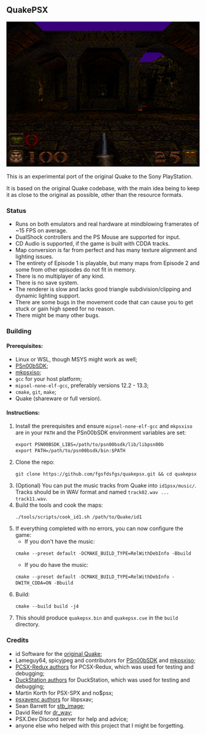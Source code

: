 ## QuakePSX

<p align="center">
  <img src="https://github.com/fgsfdsfgs/quakepsx/blob/master/doc/img/screenshot0.png?raw=true"/>
</p>

This is an experimental port of the original Quake to the Sony PlayStation.

It is based on the original Quake codebase, with the main idea being to keep it as close to the original as possible, other than the resource formats.

### Status
* Runs on both emulators and real hardware at mindblowing framerates of ~15 FPS on average.
* DualShock controllers and the PS Mouse are supported for input.
* CD Audio is supported, if the game is built with CDDA tracks.
* Map conversion is far from perfect and has many texture alignment and lighting issues.
* The entirety of Episode 1 is playable, but many maps from Episode 2 and some from other episodes do not fit in memory.
* There is no multiplayer of any kind.
* There is no save system.
* The renderer is slow and lacks good triangle subdivision/clipping and dynamic lighting support.
* There are some bugs in the movement code that can cause you to get stuck or gain high speed for no reason.
* There might be many other bugs.

### Building

#### Prerequisites:
* Linux or WSL, though MSYS might work as well;
* [PSn00bSDK](https://github.com/Lameguy64/PSn00bSDK);
* [mkpsxiso](https://github.com/Lameguy64/mkpsxiso);
* `gcc` for your host platform;
* `mipsel-none-elf-gcc`, preferably versions 12.2 - 13.3;
* `cmake`, `git`, `make`;
* Quake (shareware or full version).

#### Instructions:
1. Install the prerequisites and ensure `mipsel-none-elf-gcc` and `mkpsxiso` are in your `PATH` and the PSn00bSDK environment variables are set:
   ```
   export PSN00BSDK_LIBS=/path/to/psn00bsdk/lib/libpsn00b
   export PATH=/path/to/psn00bsdk/bin:$PATH
   ```
2. Clone the repo:
   ```
   git clone https://github.com/fgsfdsfgs/quakepsx.git && cd quakepsx
   ```
4. (Optional) You can put the music tracks from Quake into `id1psx/music/`.  
   Tracks should be in WAV format and named `track02.wav ... track11.wav`.
5. Build the tools and cook the maps:
   ```
   ./tools/scripts/cook_id1.sh /path/to/Quake/id1
   ```
7. If everything completed with no errors, you can now configure the game:
   * If you don't have the music:
   ```
   cmake --preset default -DCMAKE_BUILD_TYPE=RelWithDebInfo -Bbuild
   ```
   * If you do have the music:
   ```
   cmake --preset default -DCMAKE_BUILD_TYPE=RelWithDebInfo -DWITH_CDDA=ON -Bbuild
   ```
8. Build:
   ```
   cmake --build build -j4
   ```
9. This should produce `quakepsx.bin` and `quakepsx.cue` in the `build` directory.

### Credits
* id Software for the [original Quake](https://github.com/id-Software/Quake);
* Lameguy64, spicyjpeg and contributors for [PSn00bSDK](https://github.com/Lameguy64/PSn00bSDK) and [mkpsxiso](https://github.com/Lameguy64/mkpsxiso);
* [PCSX-Redux authors](https://github.com/grumpycoders/pcsx-redux/blob/main/AUTHORS) for PCSX-Redux, which was used for testing and debugging;
* [DuckStation authors](https://github.com/stenzek/duckstation/blob/master/CONTRIBUTORS.md) for DuckStation, which was used for testing and debugging;
* Martin Korth for PSX-SPX and no$psx;
* [psxavenc authors](https://github.com/WonderfulToolchain/psxavenc) for libpsxav;
* Sean Barrett for [stb_image](https://github.com/nothings/stb);
* David Reid for [dr_wav](https://github.com/mackron/dr_libs/blob/master/dr_wav.h);
* PSX.Dev Discord server for help and advice;
* anyone else who helped with this project that I might be forgetting.
